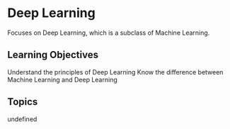 # Deep Learning

Focuses on Deep Learning, which is a subclass of Machine Learning.

## Learning Objectives
Understand the principles of Deep Learning
Know the difference between Machine Learning and Deep Learning

## Topics
undefined